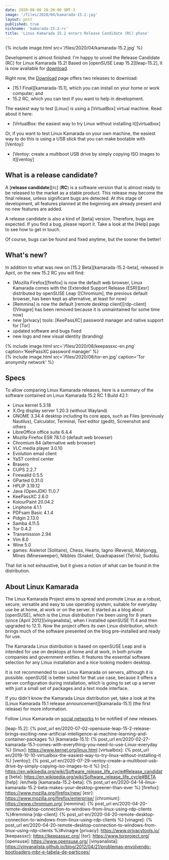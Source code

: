 ```yaml
---
date: 2020-08-08 20:20:00 GMT-3
image: '/files/2020/04/kamarada-15.2.jpg'
layout: post
published: true
nickname: 'kamarada-15.2-rc'
title: 'Linux Kamarada 15.2 enters Release Candidate (RC) phase'
---
```


{% include image.html src='/files/2020/04/kamarada-15.2.jpg' %}

Development is almost finished: I'm happy to unveil the Release Candidate (RC) for Linux Kamarada 15.2! Based on [openSUSE Leap 15.2][leap-15.2], it is now available for [download].

Right now, the [Download] page offers two releases to download:

- [15.1 Final][kamarada-15.1], which you can install on your home or work computer; and
- 15.2 RC, which you can test if you want to help in development.

The easiest way to test [Linux] is using a [VirtualBox] virtual machine. Read about it here:

- [VirtualBox: the easiest way to try Linux without installing it][virtualbox]

Or, if you want to test Linux Kamarada on your own machine, the easiest way to do this is using a USB stick that you can make bootable with [Ventoy]:

- [Ventoy: create a multiboot USB drive by simply copying ISO images to it][ventoy]

## What is a release candidate?

A [**release candidate**][rc] (**RC**) is a software version that is almost ready to be released to the market as a stable product. This release may become the final release, unless significant bugs are detected. At this stage of development, all features planned at the beginning are already present and no new features are added.

A release candidate is also a kind of [beta] version. Therefore, bugs are expected. If you find a bug, please report it. Take a look at the [Help] page to see how to get in touch.

Of course, bugs can be found and fixed anytime, but the sooner the better!

## What's new?

In addition to what was new on [15.2 Beta][kamarada-15.2-beta], released in April, on the new 15.2 RC you will find:

- [Mozilla Firefox][firefox] is now the default web browser, Linux Kamarada comes with the [Extended Support Release (ESR)][esr] distributed by openSUSE Leap ([Chromium], the previous default browser, has been kept as alternative, at least for now)
- [Remmina] is now the default [remote desktop client][rdp-client] ([Vinagre] has been removed because it is unmaintained for some time now)
- new [privacy] tools: [KeePassXC] password manager and native support for [Tor]
- updated software and bugs fixed
- new logo and new visual identity (branding)

<div class="row">
    <div class="col-md">
        {% include image.html src='/files/2020/08/keepassxc-en.png' caption='KeePassXC password manager' %}
    </div>
    <div class="col-md">
        {% include image.html src='/files/2020/08/tor-en.jpg' caption='Tor anonymity network' %}
    </div>
</div>

## Specs

To allow comparing Linux Kamarada releases, here is a summary of the software contained on Linux Kamarada 15.2 RC 1 Build 42.1:

- Linux kernel 5.3.18
- X.Org display server 1.20.3 (without Wayland)
- GNOME 3.34.4 desktop including its core apps, such as Files (previously Nautilus), Calculator, Terminal, Text editor (gedit), Screenshot and others
- LibreOffice office suite 6.4.4
- Mozilla Firefox ESR 78.1.0 (default web browser)
- Chromium 84 (alternative web browser)
- VLC media player 3.0.10
- Evolution email client
- YaST control center
- Brasero
- CUPS 2.2.7
- Firewalld 0.5.5
- GParted 0.31.0
- HPLIP 3.19.12
- Java (OpenJDK) 11.0.7
- KeePassXC 2.6.0
- KolourPaint 20.04.2
- Linphone 4.1.1
- PDFsam Basic 4.1.4
- Pidgin 2.13.0
- Samba 4.11.5
- Tor 0.4.2
- Transmission 2.94
- Vim 8.0
- Wine 5.0
- games: Aisleriot (Solitaire), Chess, Hearts, Iagno (Reversi), Mahjongg, Mines (Minesweeper), Nibbles (Snake), Quadrapassel (Tetris), Sudoku

That list is not exhaustive, but it gives a notion of what can be found in the distribution.

## About Linux Kamarada

The Linux Kamarada Project aims to spread and promote Linux as a robust, secure, versatile and easy to use operating system, suitable for everyday use be at home, at work or on the server. It started as a blog about [openSUSE], which is the Linux distribution I've been using for 8 years (since [April 2012][vinyanalista], when I installed openSUSE 11.4 and then upgraded to 12.1). Now the project offers its own Linux distribution, which brings much of the software presented on the blog pre-installed and ready for use.

The Kamarada Linux distribution is based on openSUSE Leap and is intended for use on desktops at home and at work, in both private companies and government entities. It features the essential software selection for any Linux installation and a nice looking modern desktop.

It is not recommended to use Linux Kamarada on servers, although it is possible. openSUSE is better suited for that use case, because it offers a server configuration during installation, which is going to set up a server with just a small set of packages and a text mode interface.

If you didn't know the Kamarada Linux distribution yet, take a look at the [Linux Kamarada 15.1 release announcement][kamarada-15.1] (the first release) for more information.

Follow Linux Kamarada on [social networks](#about) to be notified of new releases.


[download]:             /en/download
[leap-15.2]:            {% post_url en/2020-07-02-opensuse-leap-15-2-release-brings-exciting-new-artificial-intelligence-ai-machine-learning-and-container-packages %}
[kamarada-15.1]:        {% post_url en/2020-02-27-kamarada-15.1-comes-with-everything-you-need-to-use-Linux-everyday %}
[linux]:                https://www.kernel.org/linux.html
[virtualbox]:           {% post_url en/2019-10-10-virtualbox-the-easiest-way-to-try-linux-without-installing-it %}
[ventoy]:               {% post_url en/2020-07-29-ventoy-create-a-multiboot-usb-drive-by-simply-copying-iso-images-to-it %}
[rc]:                   https://en.wikipedia.org/wiki/Software_release_life_cycle#Release_candidate
[beta]:                 https://en.wikipedia.org/wiki/Software_release_life_cycle#BETA
[help]:                 /en/help
[kamarada-15.2-beta]:   {% post_url en/2020-04-14-linux-kamarada-15.2-beta-makes-your-desktop-greener-than-ever %}
[firefox]:              https://www.mozilla.org/firefox/new/
[esr]:                  https://www.mozilla.org/firefox/enterprise/
[chromium]:             https://www.chromium.org/
[remmina]:              {% post_url en/2020-04-20-remote-desktop-connection-to-windows-from-linux-using-rdp-clients %}#remmina
[rdp-client]:           {% post_url en/2020-04-20-remote-desktop-connection-to-windows-from-linux-using-rdp-clients %}
[vinagre]:              {% post_url en/2020-04-20-remote-desktop-connection-to-windows-from-linux-using-rdp-clients %}#vinagre
[privacy]:              https://www.privacytools.io/
[keepassxc]:            https://keepassxc.org/
[tor]:                  https://www.torproject.org/
[opensuse]:             https://www.opensuse.org/
[vinyanalista]:         https://vinyanalista.github.io/blog/2012/04/21/problemas-envolvendo-bootloaders-mbr-e-tabela-de-particoes/
